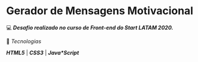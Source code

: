 # Gerador de Mensagens Motivacional 

💻 **_Desafio realizado no curso de Front-end do Start LATAM 2020._**

🚀 _Tecnologias_

**_HTML5_** | **_CSS3_** | **_Java*Script_**
